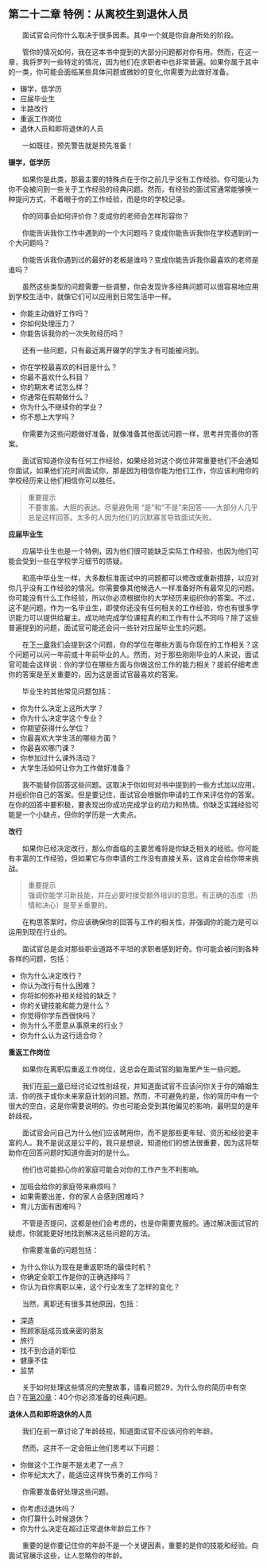 ## 第二十二章 特例：从离校生到退休人员

&emsp;&emsp;面试官会问你什么取决于很多因素。其中一个就是你自身所处的阶段。

&emsp;&emsp;管你的情况如何，我在这本书中提到的大部分问题都对你有用。然而，在这一章，我将罗列一些特定的情况，因为他们在求职者中也非常普遍。如果你属于其中的一类，你可能会面临某些具体问题或微妙的变化,你需要为此做好准备。

* 辍学，低学历
* 应届毕业生
* 半路改行
* 重返工作岗位
* 退休人员和即将退休的人员

&emsp;&emsp;一如既往，预先警告就是预先准备！

**辍学，低学历**

&emsp;&emsp;如果你是此类，那最主要的特殊点在于你之前几乎没有工作经验。你可能认为你不会被问到一些关于工作经验的经典问题。然而，有经验的面试官通常能够换一种提问方式，不着眼于你的工作经验，而是你的学校记录。

&emsp;&emsp;你的同事会如何评价你？变成你的老师会怎样形容你？

&emsp;&emsp;你能告诉我你工作中遇到的一个大问题吗？变成你能告诉我你在学校遇到的一个大问题吗？

&emsp;&emsp;你能告诉我你遇到过的最好的老板是谁吗？变成你能告诉我你最喜欢的老师是谁吗？

&emsp;&emsp;虽然这些类型的问题需要一些调整，你会发现许多经典问题可以很容易地应用到学校生活中，就像它们可以应用到日常生活中一样。

* 你能主动做好工作吗？
* 你如何处理压力？
* 你能告诉我你的一次失败经历吗？

&emsp;&emsp;还有一些问题，只有最近离开辍学的学生才有可能被问到。

* 你在学校最喜欢的科目是什么？
* 你最不喜欢什么科目？
* 你的期末考试怎么样？
* 你通常在假期做什么？
* 你为什么不继续你的学业？
* 你不想上大学吗？

&emsp;&emsp;你需要为这些问题做好准备，就像准备其他面试问题一样，思考并完善你的答案。

&emsp;&emsp;面试官知道你没有任何工作经验，如果经验对这个岗位非常重要他们不会通知你面试，如果他们花时间面试你，那是因为相信你能为他们工作，你应该利用你的学校经历来让他们相信你可以胜任。

> 重要提示  
> 不要害羞。大胆的表达。尽量避免用 “是”和“不是”来回答——大部分人几乎总是这样回答。太多的人因为他们的沉默寡言导致面试失败。

**应届毕业生**

&emsp;&emsp;应届毕业生也是一个特例，因为他们很可能缺乏实际工作经验，也因为他们可能会受到一些在学校学习细节的质疑。

&emsp;&emsp;和高中毕业生一样，大多数标准面试中的问题都可以修改或重新措辞，以应对你几乎没有工作经验的情况。你需要像其他候选人一样准备好所有最常见的问题。你可能没有什么工作经验，所以你必须根据你的大学经历来组织你的答案。不过，这不是问题，作为一名毕业生，即使你还没有任何相关的工作经验，你也有很多学识能力可以提供给雇主。成功地完成学位课程真的和工作有什么不同吗？除了这些普遍提到的问题，面试官可能还会问一些针对应届毕业生的问题。

&emsp;&emsp;在[下一章](https://github.com/pwstrick/daily/blob/master/book/prepare/23.md)我们会提到这个问题，你的学位在哪些方面与你现在的工作相关？这个问题可以问一年前或十年前毕业的人。然而，对于那些刚刚毕业的人来说，面试官可能会这样说：你的学位在哪些方面与你做这份工作的能力相关？提前仔细考虑你的答案是至关重要的，因为这是面试官最喜欢的答案。

&emsp;&emsp;毕业生的其他常见问题包括：

* 你为什么决定上这所大学？
* 你为什么决定学这个专业？
* 你期望获得什么学位？
* 你最喜欢大学生活的哪些方面？
* 你最喜欢哪门课？
* 你参加过什么课外活动？
* 大学生活如何让你为工作做好准备？

&emsp;&emsp;我不能替你回答这些问题。这取决于你如何对书中提到的一些方式加以应用，并组织你自己的答案。但是要记住，面试官会根据你申请的工作来评估你的答案。在你的回答中要积极，要表现出你成功完成学业的动力和热情。你缺乏实践经验可能是一个小缺点，但你的学历是一大卖点。

**改行**

&emsp;&emsp;如果你已经决定改行，那么你面临的主要苦难将是你缺乏相关的经验。你可能有丰富的工作经验，但如果它与你申请的工作没有直接关系，这肯定会给你带来挑战。

> 重要提示  
> 强调你能学习新技能，并在必要时接受额外培训的意愿。有正确的态度（热情和决心）是至关重要的。

&emsp;&emsp;在构思答案时，你应该确保你的回答与工作的相关性，并强调你的能力是可以运用到现在行业的。

&emsp;&emsp;面试官总是会对那些职业道路不平坦的求职者感到好奇。你可能会被问到各种各样的问题，包括：

* 你为什么决定改行？
* 你认为改行有什么困难？
* 你将如何弥补相关经验的缺乏？
* 你的关键技能和能力是什么？
* 你觉得你学东西很快吗？
* 你为什么不愿意从事原来的行业？
* 你为什么认为这行适合你？

**重返工作岗位**

&emsp;&emsp;如果你在离职后重返工作岗位，这总会在面试官的脑海里产生一些问题。

&emsp;&emsp;我们在[前一章](https://github.com/pwstrick/daily/blob/master/book/prepare/21.md)已经讨论过性别歧视，并知道面试官不应该问你关于你的婚姻生活、你的孩子或你未来家庭计划的问题。然而，不可避免的是，你的简历中有一个很大的空白，这是你需要说明的。你也可能会受到其他偏见的影响，最明显的是年龄歧视。

&emsp;&emsp;面试官会问自己为什么他们应该聘用你，而不是那些更年轻、资历和经验更丰富的人。我不是说这是公平的，我只是想说，知道他们的想法很重要，因为这将帮助你在回答问题时知道你面对的是什么。

&emsp;&emsp;他们也可能担心你的家庭可能会对你的工作产生不利影响。

* 加班会给你的家庭带来麻烦吗？
* 如果需要出差，你的家人会感到困难吗？
* 育儿方面有困难吗？

&emsp;&emsp;不管是否提问，这都是他们会考虑的，也是你需要克服的。通过解决面试官的疑虑，你就能更好地找到解决这些问题的方法。

&emsp;&emsp;你需要准备的问题包括：

* 为什么你认为现在是重返职场的最佳时机？
* 你确定全职工作是你的正确选择吗？
* 你认为自你离职以来，这个行业发生了怎样的变化？

&emsp;&emsp;当然，离职还有很多其他原因，包括：

* 深造
* 照顾家庭成员或亲密的朋友
* 旅行
* 找不到合适的职位
* 健康不佳
* 监禁

&emsp;&emsp;关于如何处理这些情况的完整故事，请看问题29，为什么你的简历中有空白？在[第20章](https://github.com/pwstrick/daily/blob/master/book/prepare/20.md)：40个你必须准备的经典问题。

**退休人员和即将退休的人员**

&emsp;&emsp;我们在前一章讨论了年龄歧视，知道面试官不应该问你的年龄。

&emsp;&emsp;然而，这并不一定会阻止他们思考以下问题：

* 你做这个工作是不是太老了一点？
* 你年纪太大了，能适应这样快节奏的工作吗？

&emsp;&emsp;你需要准备好处理这些问题。

* 你考虑过退休吗？
* 你打算什么时候退休？
* 你为什么决定在超过正常退休年龄后工作？

&emsp;&emsp;重要的是你要记住你的年龄不是一个关键因素，重要的是你的技能和经验。向面试官展示这些，让人忽略你的年龄。


